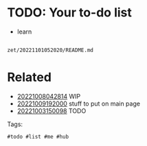 # TODO: Your to-do list

- learn

```
```

` zet/20221101052020/README.md `

# Related

- [20221008042814](/zet/20221008042814/README.md) WIP
- [20221009192000](/zet/20221009192000/README.md) stuff to put on main page
- [20221003150098](/zet/20221003150098/README.md) TODO

Tags:

    #todo #list #me #hub

